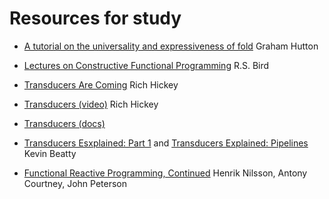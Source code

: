 Resources for study
===================

* [A tutorial on the universality and expressiveness of fold](http://www.cs.nott.ac.uk/~gmh/fold.pdf)
  Graham Hutton

* [Lectures on Constructive Functional Programming](http://www.cs.ox.ac.uk/files/3390/PRG69.pdf)
  R.S. Bird

* [Transducers Are Coming](http://blog.cognitect.com/blog/2014/8/6/transducers-are-coming) Rich Hickey

* [Transducers (video)](https://www.youtube.com/watch?v=6mTbuzafcII) Rich Hickey

* [Transducers (docs)](http://clojure.org/transducers) 

* [Transducers Esxplained: Part 1](http://simplectic.com/blog/2014/transducers-explained-1/) and
  [Transducers Explained: Pipelines](http://simplectic.com/blog/2014/transducers-explained-pipelines/)
  Kevin Beatty

* [Functional Reactive Programming, Continued](http://haskell.cs.yale.edu/wp-content/uploads/2011/02/workshop-02.pdf) Henrik Nilsson, Antony Courtney, John Peterson

